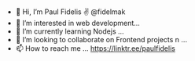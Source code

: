 - 👋 Hi, I’m Paul Fidelis ✌️ @fidelmak 
- 👀 I’m interested in web development...
- 🌱 I’m currently learning Nodejs  ...
- 💞️ I’m looking to collaborate on Frontend projects n ...
- 📫 How to reach me  ...
     https://linktr.ee/paulfidelis
<!---
fidelmak/fidelmak is a ✨ special ✨ repository because its `README.md` (this file) appears on your GitHub profile.
You can click the Preview link to take a look at your changes.
--->
